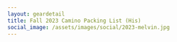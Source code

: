 ```yaml
---
layout: geardetail
title: Fall 2023 Camino Packing List (His)
social_image: /assets/images/social/2023-melvin.jpg
---
```

